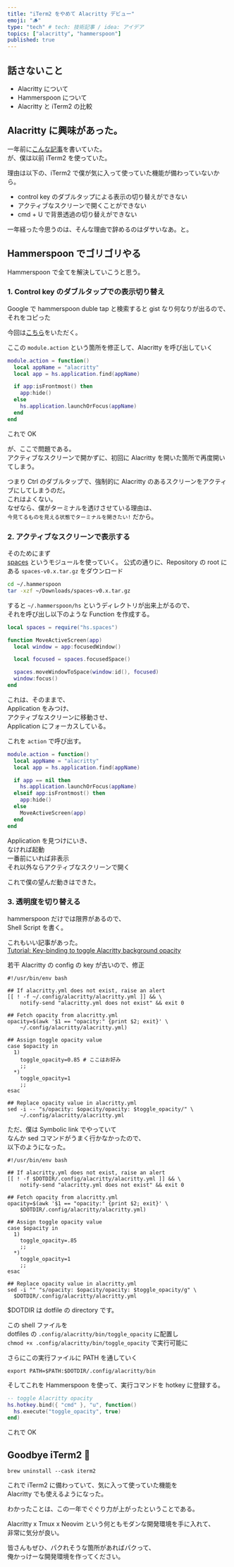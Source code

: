 ```yaml
---
title: "iTerm2 をやめて Alacritty デビュー"
emoji: "🪵"
type: "tech" # tech: 技術記事 / idea: アイデア
topics: ["alacritty", "hammerspoon"]
published: true
---
```


## 話さないこと
- Alacritty について
- Hammerspoon について
- Alacritty と iTerm2 の比較

## Alacritty に興味があった。

一年前に[こんな記事](https://qiita.com/yanskun/items/65338fab35bf3d2ca59a)を書いていた。  
が、僕は以前 iTerm2 を使っていた。  

理由は以下の、iTerm2 で僕が気に入って使っていた機能が備わっていないから。  

- control key のダブルタップによる表示の切り替えができない
- アクティブなスクリーンで開くことができない
- cmd + U で背景透過の切り替えができない

一年経った今思うのは、そんな理由で辞めるのはダサいなあ。と。

## Hammerspoon でゴリゴリやる

Hammerspoon で全てを解決していこうと思う。

### 1. Control key のダブルタップでの表示切り替え

Google で hammerspoon duble tap と検索すると gist なり何なりが出るので、それをコピった

今回は[こちら](https://gist.github.com/asmagill/c38f75fff9d9ef43d1226329fc1436e4)をいただく。

ここの `module.action` という箇所を修正して、Alacritty を呼び出していく

```lua:hammerspoon/alacritty.lua
module.action = function()
  local appName = "alacritty"
  local app = hs.application.find(appName)

  if app:isFrontmost() then
    app:hide()
  else
    hs.application.launchOrFocus(appName)
  end
end
```

これで OK

が、ここで問題である。  
アクティブなスクリーンで開かずに、初回に Alacritty を開いた箇所で再度開いてしまう。  

つまり Ctrl のダブルタップで、強制的に Alacritty のあるスクリーンをアクティブにしてしまうのだ。  
これはよくない。  
なぜなら、僕がターミナルを透けさせている理由は、  
`今見てるものを見える状態でターミナルを開きたい!` だから。

### 2. アクティブなスクリーンで表示する

そのためにまず  
[spaces](https://github.com/asmagill/hs._asm.spaces) というモジュールを使っていく。
公式の通りに、Repository の root にある  `spaces-v0.x.tar.gz` をダウンロード

```bash
cd ~/.hammerspoon
tar -xzf ~/Downloads/spaces-v0.x.tar.gz
```

すると `~/.hammerspoon/hs` というディレクトリが出来上がるので、  
それを呼び出し以下のような Function を作成する。

```lua:hammerspoon/alacritty.lua
local spaces = require("hs.spaces")

function MoveActiveScreen(app)
  local window = app:focusedWindow()

  local focused = spaces.focusedSpace()

  spaces.moveWindowToSpace(window:id(), focused)
  window:focus()
end
```

これは、そのままで、  
Application をみつけ、  
アクティブなスクリーンに移動させ、  
Application にフォーカスしている。  

これを `action` で呼び出す。

```lua:hammerspoon/alacritty.lua
module.action = function()
  local appName = "alacritty"
  local app = hs.application.find(appName)

  if app == nil then
    hs.application.launchOrFocus(appName)
  elseif app:isFrontmost() then
    app:hide()
  else
    MoveActiveScreen(app)
  end
end
```

Application を見つけにいき、  
なければ起動  
一番前にいれば非表示  
それ以外ならアクティブなスクリーンで開く  

これで僕の望んだ動きはできた。

### 3. 透明度を切り替える

hammerspoon だけでは限界があるので、  
Shell Script を書く。  

これもいい記事があった。  
[Tutorial: Key-binding to toggle Alacritty background opacity](https://trunc8.github.io/2021/08/08/tut-toggle-alacritty-opacity)

若干 Alacritty の config の key が古いので、修正

```shell:.config/alacritty/bin/toggle_opacity
#!/usr/bin/env bash

## If alacritty.yml does not exist, raise an alert
[[ ! -f ~/.config/alacritty/alacritty.yml ]] && \
    notify-send "alacritty.yml does not exist" && exit 0

## Fetch opacity from alacritty.yml
opacity=$(awk '$1 == "opacity:" {print $2; exit}' \
    ~/.config/alacritty/alacritty.yml)

## Assign toggle opacity value
case $opacity in
  1)
    toggle_opacity=0.85 # ここはお好み
    ;;
  *)
    toggle_opacity=1
    ;;
esac

## Replace opacity value in alacritty.yml
sed -i -- "s/opacity: $opacity/opacity: $toggle_opacity/" \
    ~/.config/alacritty/alacritty.yml
```

ただ、僕は Symbolic link でやっていて  
なんか sed コマンドがうまく行かなかったので、  
以下のようになった。

```shell:.config/alacritty/bin/toggle_opacity
#!/usr/bin/env bash

## If alacritty.yml does not exist, raise an alert
[[ ! -f $DOTDIR/.config/alacritty/alacritty.yml ]] && \
    notify-send "alacritty.yml does not exist" && exit 0

## Fetch opacity from alacritty.yml
opacity=$(awk '$1 == "opacity:" {print $2; exit}' \
    $DOTDIR/.config/alacritty/alacritty.yml)

## Assign toggle opacity value
case $opacity in
  1)
    toggle_opacity=.85
    ;;
  *)
    toggle_opacity=1
    ;;
esac

## Replace opacity value in alacritty.yml
sed -i "" "s/opacity: $opacity/opacity: $toggle_opacity/g" \
  $DOTDIR/.config/alacritty/alacritty.yml
```

$DOTDIR は dotfile の directory です。  

この shell ファイルを  
dotfiles の `.config/alacritty/bin/toggle_opacity` に配置し  
`chmod +x .config/alacritty/bin/toggle_opacity` で実行可能に  

さらにこの実行ファイルに PATH を通していく  

```shell
export PATH=$PATH:$DOTDIR/.config/alacritty/bin
```

そしてこれを Hammerspoon を使って、実行コマンドを hotkey に登録する。  

```lua:hammerspoon/init.lua 
-- toggle Alacritty opacity
hs.hotkey.bind({ "cmd" }, "u", function()
  hs.execute("toggle_opacity", true)
end)
```

これで OK

## Goodbye iTerm2 👋

```shell
brew uninstall --cask iterm2
```

これで iTerm2 に備わっていて、気に入って使っていた機能を  
Alacritty でも使えるようになった。  

わかったことは、この一年でぐぐり力が上がったということである。  

Alacritty x Tmux x Neovim という何ともモダンな開発環境を手に入れて、  
非常に気分が良い。  

皆さんもぜひ、パクれそうな箇所があればパクって、  
俺かっけーな開発環境を作ってください。  
